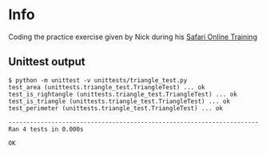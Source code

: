 # Info

Coding the practice exercise given by Nick during his [Safari Online Training](https://www.safaribooksonline.com/live-training/courses/learning-python-3-by-example/0636920223825/)


## Unittest output

```
$ python -m unittest -v unittests/triangle_test.py
test_area (unittests.triangle_test.TriangleTest) ... ok
test_is_rightangle (unittests.triangle_test.TriangleTest) ... ok
test_is_triangle (unittests.triangle_test.TriangleTest) ... ok
test_perimeter (unittests.triangle_test.TriangleTest) ... ok

----------------------------------------------------------------------
Ran 4 tests in 0.000s

OK
```
